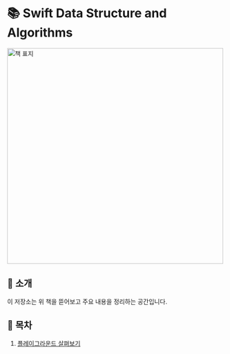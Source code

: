 # 📚 Swift Data Structure and Algorithms

<img src="https://m.media-amazon.com/images/I/717WLc2DO5L._SL1360_.jpg" alt="책 표지" width="500">

## 📖 소개

이 저장소는 위 책을 뜯어보고 주요 내용을 정리하는 공간입니다.

## 📑 목차

1. [플레이그라운드 살펴보기](01.플레이그라운드살펴보기.playground)
